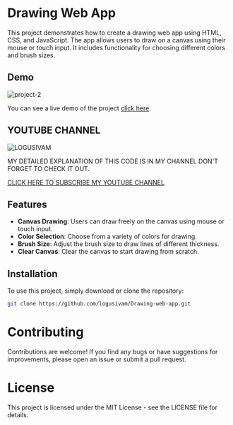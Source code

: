 # Drawing Web App

This project demonstrates how to create a drawing web app using HTML, CSS, and JavaScript. The app allows users to draw on a canvas using their mouse or touch input. It includes functionality for choosing different colors and brush sizes.

## Demo

![project-2](https://github.com/logusivam/Drawing-web-app/assets/106108501/e0decbeb-42c2-4306-882a-863f5d0dd4be)

You can see a live demo of the project [click here](https://logusivam.github.io/Drawing-web-app/).


## YOUTUBE CHANNEL
![LOGUSIVAM](https://github.com/logusivam/Drawing-web-app/assets/106108501/a8a57621-d8aa-4472-81a0-3e522f80a620)

MY DETAILED EXPLANATION OF THIS CODE IS IN MY CHANNEL DON'T FORGET TO CHECK IT OUT.

[CLICK HERE TO SUBSCRIBE MY YOUTUBE CHANNEL](https://www.youtube.com/@Logusivamacademy26)

## Features

- **Canvas Drawing**: Users can draw freely on the canvas using mouse or touch input.
- **Color Selection**: Choose from a variety of colors for drawing.
- **Brush Size**: Adjust the brush size to draw lines of different thickness.
- **Clear Canvas**: Clear the canvas to start drawing from scratch.

## Installation

To use this project, simply download or clone the repository:

```bash
git clone https://github.com/logusivam/Drawing-web-app.git
```

# Contributing
Contributions are welcome! If you find any bugs or have suggestions for improvements, please open an issue or submit a pull request.

# License
This project is licensed under the MIT License - see the LICENSE file for details.


